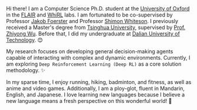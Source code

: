 Hi there! I am a Computer Science Ph.D. student at the [University of Oxford](https://www.ox.ac.uk/) in the [FLAIR](https://foersterlab.com/) and [WhiRL](https://whirl.cs.ox.ac.uk/) labs. I am fortunated to be co-supervised by Professor [Jakob Foerster](https://www.jakobfoerster.com/) and Professor [Shimon Whiteson](https://www.cs.ox.ac.uk/people/shimon.whiteson/). I previously received a Master's degree from [Tsinghua University](https://www.tsinghua.edu.cn/en/), supervised by [Prof. Zhiyong Wu](https://thuhcsi.github.io/zywu.html). Before that, I did my undergraduate at [Dalian University of Technology](https://en.dlut.edu.cn/). :blush:

My research focuses on developing general decision-making agents capable of interacting with complex and dynamic environments. Currently, I am exploring `Deep Reinforcement Learning (Deep RL)` as a core solution methodology. :sparkles:

In my sparse time, I enjoy running, hiking, badminton, and fitness, as well as anime and video games. Additionally, I am a ploy-glot, fluent in Mandarin, English, and Japanese.
I love learning new languages because I believe a new language means a fresh perspective on this wonderful world! :dizzy:
